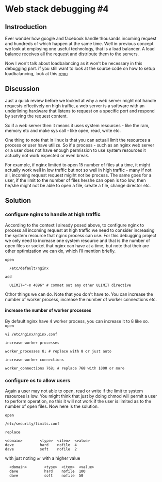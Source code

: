 # Web stack debugging #4

## Instroduction 
Ever wonder how google and facebook handle thousands incoming request and hundreds of which happen at the same time. Well in previous concept we look at employing one useful technology, that is a load balancer. A load balance receives all the request and distribute them to the servers.

Now I won't talk about loadbalancing as it won't be necessary in this debugging part. if you still want to look at the source code on how to setup loadbalancing, look at this [repo](https://github.com/davidddeveloper/alx-system_engineering-devops/tree/master/0x0F-load_balancer)

## Discussion
Just a quick review before we looked at why a web server might not handle requests effectively on high traffic, a web server is a software with an underlining hardware that listens to request on a specific port and respond by serving the request content. 

So if a web server then it means it uses system resources - like the ram, memory etc and make sys call - like open, read, write etc.

One thing to note that in linux is that you can actuall limit the resources a process or user have utilize. So if a process - such as an nginx web server or a user does not have enough permission to use system resources it actually not work expected or even break.

For example, if nginx limited to open 15 number of files at a time, it might actually work well in low traffic but not so well in high traffic - many if not all, incoming request request migiht not be process. The same goes for a user, if the limit to the number of files he/she can open is too low, then he/she might not be able to open a file, create a file, change director etc. 

## Solution
### configure nginx to handle at high traffic
According to the context I already posed above, to configure nginx to process all incoming request at high traffic we need to consider increasing the system resource that nginx process can use. For this debugging project we only need to increase one system resource and that is the number of open files or socket that nginx can have at a time, but note that their are other optimization we can do, which I'll mention briefly.

`open ` 

      /etc/default/nginx

`add` 

      ULIMIT="-n 4096" # commet out any other ULIMIT directive

Othor things we can do. Note that you don't have to.
You can increase the number of worker process, increase the number of worker connections etc.

#### increase the number of worker processes
By default nginx have 4 worker process, you can increase it to 8 like so.
` open `
    
    vi /etc/nginx/nginx.conf

` increase worker processes `

    worker_processes 8; # replace with 8 or just auto

` increase worker connections `

    worker_connections 768; # replace 768 with 1000 or more

### configure os to allow users
Again a user may not able to open, read or write if the limit to system resources is low. You might think that just by doing chmod will permit a user to perform operation, no this it will not work if the user is limited as to the number of open files. Now here is the solution.

` open `

    /etc/security/limits.conf

` replace `

    <domain>        <type>  <item>  <value>
    dave            hard    nofile  4
    dave            soft    nofile  2

  with just noting ` or ` with a higher value

      <domain>        <type>  <item>  <value>
      dave            hard    nofile  100
      dave            soft    nofile  50
